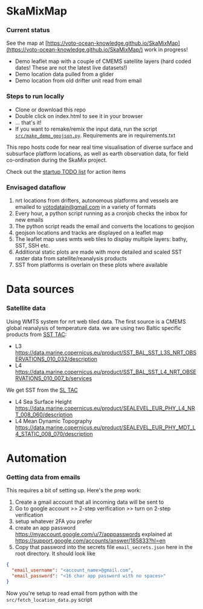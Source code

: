 # SkaMixMap

### Current status

See the map at [https://voto-ocean-knowledge.github.io/SkaMixMap](https://voto-ocean-knowledge.github.io/SkaMixMap/) work in progress!

- Demo leaflet map with a couple of CMEMS satellite layers (hard coded dates! These are not the latest live datasets!)
- Demo location data pulled from a glider
- Demo location from old drifter unit read from email

### Steps to run locally

- Clone or download this repo
- Double click on index.html to see it in your browser
- ... that's it!
- If you want to remake/remix the input data, run the script [`src/make_demo_geojson.py`](https://github.com/voto-ocean-knowledge/SkaMixMap/blob/main/src/make_demo_geojson.py). Requirements are in requirements.txt

This repo hosts code for near real time visualisation of diverse surface and subsurface platform locations, as well as earth observation data, for field co-ordination during the SkaMix project.

Check out the [startup TODO list](https://github.com/voto-ocean-knowledge/SkaMixMap/issues/1) for action items


### Envisaged dataflow

1. nrt locations from drifters, autonomous platforms and vessels are emailed to votodatain@gmail.com in a variety of formats
2. Every hour, a python script running as a cronjob checks the inbox for new emails
3. The python script reads the email and converts the locations to geojson
4. geojson locations and tracks are displayed on a leaflet map
5. The leaflet map uses wmts web tiles to display multiple layers: bathy, SST, SSH etc.
6. Additional static plots are made with more detailed and scaled SST raster data from satellite/reanalysis products
7. SST from platforms is overlain on these plots where available


# Data sources

### Satellite data

Using WMTS system for nrt web tiled data. The first source is a CMEMS global reanalysis of temperature data. we are using two Baltic specific products from [SST TAC](https://marine.copernicus.eu/about/producers/sst-tac):

- L3 https://data.marine.copernicus.eu/product/SST_BAL_SST_L3S_NRT_OBSERVATIONS_010_032/description
- L4 https://data.marine.copernicus.eu/product/SST_BAL_SST_L4_NRT_OBSERVATIONS_010_007_b/services

We get SST from the [SL TAC](https://marine.copernicus.eu/about/producers/sl-tac)
- L4 Sea Surface Height https://data.marine.copernicus.eu/product/SEALEVEL_EUR_PHY_L4_NRT_008_060/description
- L4 Mean Dynamic Topography https://data.marine.copernicus.eu/product/SEALEVEL_EUR_PHY_MDT_L4_STATIC_008_070/description


# Automation

### Getting data from emails

This requires a bit of setting up. Here's the prep work:

1. Create a gmail account that all incoming data will be sent to
2. Go to google account >> 2-step verification >> turn on 2-step verification
3. setup whatever 2FA you prefer
4. create an app password https://myaccount.google.com/u/7/apppasswords explained at https://support.google.com/accounts/answer/185833?hl=en
5. Copy that password into the secrets file `email_secrets.json` here in the root directory. It should look like

```json
{
  "email_username": "<account_name>@gmail.com",
  "email_password": "<16 char app password with no spaces>"
}
```

Now you're setup to read email from python with the `src/fetch_location_data.py` script
